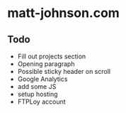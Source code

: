 # matt-johnson.com

## Todo

- Fill out projects section
- Opening paragraph
- Possible sticky header on scroll
- Google Analytics
- add some JS
- setup hosting
- FTPLoy account
